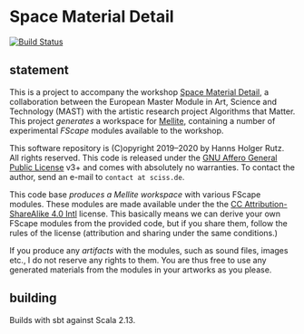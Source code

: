 # Space Material Detail

[![Build Status](https://travis-ci.org/Sciss/SpaceMaterialDetail.svg?branch=master)](https://travis-ci.org/Sciss/SpaceMaterialDetail)

## statement

This is a project to accompany the workshop [Space Material Detail](https://www.researchcatalogue.net/view/595459/595460),
a collaboration between the European Master Module in Art, Science and Technology (MAST) with the artistic research
project Algorithms that Matter. This project _generates_ a workspace for [Mellite](https://sciss.de/mellite), 
containing a number of experimental _FScape_ modules available to the workshop.

This software repository is (C)opyright 2019–2020 by Hanns Holger Rutz. All rights reserved. This code is released 
under the [GNU Affero General Public License](https://git.iem.at/sciss/SpaceMaterialDetail/blob/master/LICENSE) v3+ 
and comes with absolutely no warranties.
To contact the author, send an e-mail to `contact at sciss.de`.

This code base _produces a Mellite workspace_ with various FScape modules. These modules are made available under
the the [CC Attribution-ShareAlike 4.0 Intl](https://git.iem.at/sciss/SpaceMaterialDetail/blob/master/LICENSE-workspace) license.
This basically means we can derive your own FScape modules from the provided code, but if you share them, follow the
rules of the license (attribution and sharing under the same conditions.)

If you produce any _artifacts_ with the modules, such as sound files, images etc., I do not reserve any rights to them.
You are thus free to use any generated materials from the modules in your artworks as you please.

## building

Builds with sbt against Scala 2.13.
